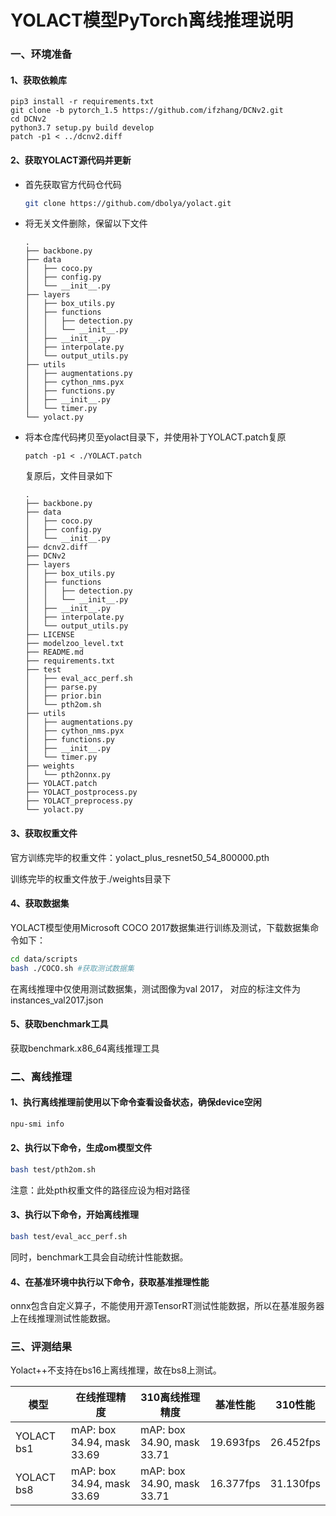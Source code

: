 # YOLACT模型PyTorch离线推理说明

### 一、环境准备

#### 1、获取依赖库

```shell
pip3 install -r requirements.txt
git clone -b pytorch_1.5 https://github.com/ifzhang/DCNv2.git
cd DCNv2
python3.7 setup.py build develop
patch -p1 < ../dcnv2.diff
```

#### 2、获取YOLACT源代码并更新

- 首先获取官方代码仓代码

  ```bash
  git clone https://github.com/dbolya/yolact.git
  ```

- 将无关文件删除，保留以下文件

  ```
  .
  ├── backbone.py
  ├── data
  │   ├── coco.py
  │   ├── config.py
  │   └── __init__.py
  ├── layers
  │   ├── box_utils.py
  │   ├── functions
  │   │   ├── detection.py
  │   │   └── __init__.py
  │   ├── __init__.py
  │   ├── interpolate.py
  │   └── output_utils.py
  ├── utils
  │   ├── augmentations.py
  │   ├── cython_nms.pyx
  │   ├── functions.py
  │   ├── __init__.py
  │   └── timer.py
  └── yolact.py
  ```

- 将本仓库代码拷贝至yolact目录下，并使用补丁YOLACT.patch复原

  ```
  patch -p1 < ./YOLACT.patch
  ```


  复原后，文件目录如下
  
  ```
  .
  ├── backbone.py
  ├── data
  │   ├── coco.py
  │   ├── config.py
  │   └── __init__.py
  ├── dcnv2.diff
  ├── DCNv2
  ├── layers
  │   ├── box_utils.py
  │   ├── functions
  │   │   ├── detection.py
  │   │   └── __init__.py
  │   ├── __init__.py
  │   ├── interpolate.py
  │   └── output_utils.py
  ├── LICENSE
  ├── modelzoo_level.txt
  ├── README.md
  ├── requirements.txt
  ├── test
  │   ├── eval_acc_perf.sh
  │   ├── parse.py
  │   ├── prior.bin
  │   └── pth2om.sh
  ├── utils
  │   ├── augmentations.py
  │   ├── cython_nms.pyx
  │   ├── functions.py
  │   ├── __init__.py
  │   └── timer.py
  ├── weights
  │   └── pth2onnx.py
  ├── YOLACT.patch
  ├── YOLACT_postprocess.py
  ├── YOLACT_preprocess.py
  └── yolact.py
  ```

#### 3、获取权重文件

官方训练完毕的权重文件：yolact_plus_resnet50_54_800000.pth

训练完毕的权重文件放于./weights目录下

#### 4、获取数据集

YOLACT模型使用Microsoft COCO 2017数据集进行训练及测试，下载数据集命令如下：

```bash
cd data/scripts
bash ./COCO.sh #获取测试数据集
```

在离线推理中仅使用测试数据集，测试图像为val 2017， 对应的标注文件为instances_val2017.json

#### 5、获取benchmark工具

获取benchmark.x86_64离线推理工具



### 二、离线推理

#### 1、执行离线推理前使用以下命令查看设备状态，确保device空闲

```bash
npu-smi info
```

#### 2、执行以下命令，生成om模型文件

```bash
bash test/pth2om.sh
```

注意：此处pth权重文件的路径应设为相对路径

#### 3、执行以下命令，开始离线推理

```bash
bash test/eval_acc_perf.sh
```

同时，benchmark工具会自动统计性能数据。

#### 4、在基准环境中执行以下命令，获取基准推理性能

onnx包含自定义算子，不能使用开源TensorRT测试性能数据，所以在基准服务器上在线推理测试性能数据。



### 三、评测结果

Yolact++不支持在bs16上离线推理，故在bs8上测试。

| 模型        | 在线推理精度              | 310离线推理精度                 | 基准性能     | 310性能   |
| ----------- | ----------------------- | ----------------------- | ---------- | --------- |
| YOLACT bs1 | mAP: box 34.94, mask 33.69 | mAP: box 34.90, mask 33.71 | 19.693fps  | 26.452fps |
| YOLACT bs8 | mAP: box 34.94, mask 33.69 | mAP: box 34.90, mask 33.71 | 16.377fps | 31.130fps |
